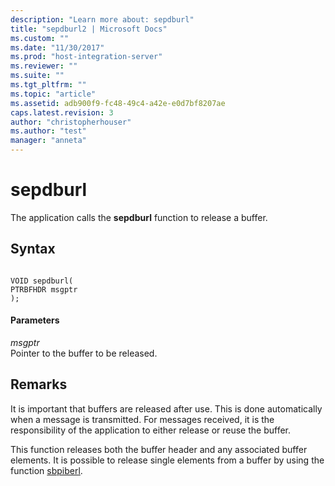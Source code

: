 ```yaml
---
description: "Learn more about: sepdburl"
title: "sepdburl2 | Microsoft Docs"
ms.custom: ""
ms.date: "11/30/2017"
ms.prod: "host-integration-server"
ms.reviewer: ""
ms.suite: ""
ms.tgt_pltfrm: ""
ms.topic: "article"
ms.assetid: adb900f9-fc48-49c4-a42e-e0d7bf8207ae
caps.latest.revision: 3
author: "christopherhouser"
ms.author: "test"
manager: "anneta"
---
```

# sepdburl
The application calls the **sepdburl** function to release a buffer.  
  
## Syntax  
  
```  
  
VOID sepdburl(  
PTRBFHDR msgptr  
);  
```  
  
#### Parameters  
 *msgptr*  
 Pointer to the buffer to be released.  
  
## Remarks  
 It is important that buffers are released after use. This is done automatically when a message is transmitted. For messages received, it is the responsibility of the application to either release or reuse the buffer.  
  
 This function releases both the buffer header and any associated buffer elements. It is possible to release single elements from a buffer by using the function [sbpiberl](../core/sbpiberl2.md).
